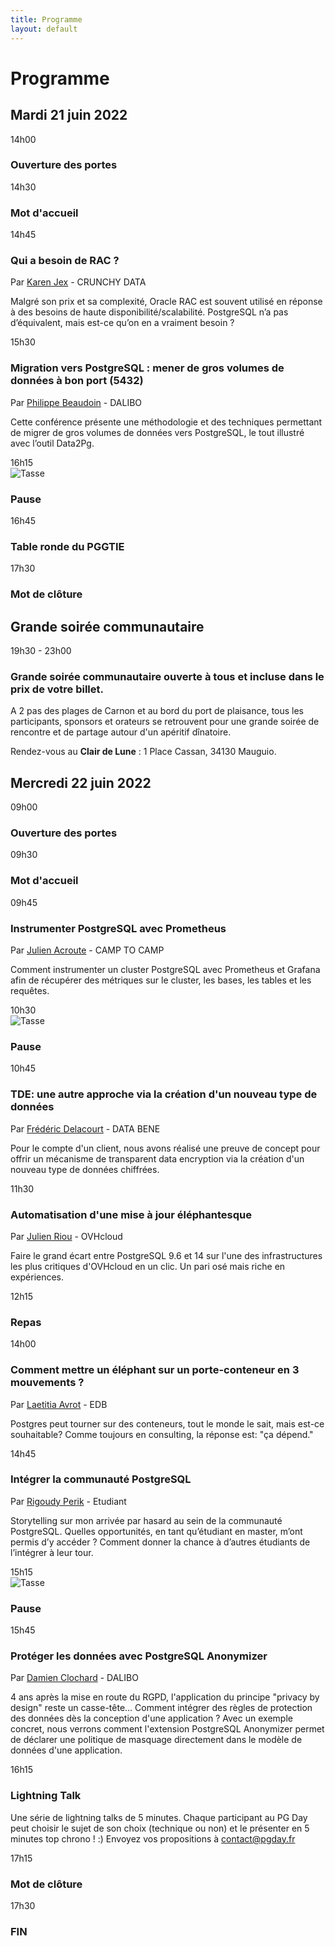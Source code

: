 ```yaml
---
title: Programme
layout: default
---
```


# Programme

## Mardi 21 juin 2022

<div class="schedule_bloc">
  <div class="schedule_time">14h00</div>
  <div class="schedule_break">
  <span class="glyphicon glyphicon-home" aria-hidden="true"></span>
  </div>
  <div class="schedule_desc">
  <h3>Ouverture des portes</h3>
  </div>
</div>

<div class="schedule_bloc">
  <div class="schedule_time">14h30</div>
  <div class="schedule_break">
  <span class="glyphicon glyphicon-bullhorn" aria-hidden="true"></span>
  </div>
  <div class="schedule_desc">
  <h3>Mot d'accueil</h3>
  </div>
</div>

<div class="schedule_bloc">
  <div class="schedule_time">14h45</div>
  <div class="schedule_speaker">
  <img src="img/orateurs/k_jex.jpg" class="img-thumbnail" alt="">
  </div>
  <div class="schedule_desc">
  <h3>Qui a besoin de RAC ?</h3>
  <p>Par <a href="orateurs#karen_jex" class="pg_speaker_name">Karen Jex</a> - CRUNCHY DATA</p>
  <p>
  Malgré son prix et sa complexité, Oracle RAC est souvent utilisé en réponse à des besoins de haute disponibilité/scalabilité. PostgreSQL n’a pas d’équivalent, mais est-ce qu’on en a vraiment besoin ?
  </p>
  <!--
  <p>
  <a href="#">
  <i class="fa fa-desktop" aria-hidden="true"></i>Support de la présentation
  </a>
  </p>
  <p>
  <a href="#">
  <i class="fa fa-youtube-play" aria-hidden="true"></i>Vidéo
  </a>
  </p>
  -->
  </div>
</div>

<div class="schedule_bloc">
  <div class="schedule_time">15h30</div>
  <div class="schedule_speaker">
  <img src="img/orateurs/p_beaudoin.jpg" class="img-thumbnail" alt="">
  </div>
  <div class="schedule_desc">
  <h3>Migration vers PostgreSQL : mener de gros volumes de données à bon port (5432)</h3>
  <p>Par <a href="orateurs#philippe_beaudoin" class="pg_speaker_name">Philippe Beaudoin</a> - DALIBO</p>
  <p>
  Cette conférence présente une méthodologie et des techniques permettant de migrer de gros volumes de données vers PostgreSQL, le tout illustré avec l’outil Data2Pg.
  </p>
  <!--
  <p>
  <a href="#">
  <i class="fa fa-desktop" aria-hidden="true"></i>Support de la présentation
  </a>
  </p>
  <p>
  <a href="#">
  <i class="fa fa-youtube-play" aria-hidden="true"></i>Vidéo
  </a>
  </p>
  -->
  </div>
</div>

<div class="schedule_bloc">
  <div class="schedule_time">16h15</div>
  <div class="schedule_break">
  <img src="img/pause.png" alt="Tasse" />
  </div>
  <div class="schedule_desc">
  <h3>Pause</h3>
  </div>
</div>

<div class="schedule_bloc">
  <div class="schedule_time">16h45</div>
  <div class="schedule_speaker">
  <img src="/img/2019_PGGTIE-etendu_table3.jpg" class="img-thumbnail" alt="">
  </div>
  <div class="schedule_desc">
  <h3>Table ronde du PGGTIE</h3>
  </div>
</div>

<div class="schedule_bloc">
  <div class="schedule_time">17h30</div>
  <div class="schedule_break">
  <span class="glyphicon glyphicon-bullhorn" aria-hidden="true"></span>
  </div>
  <div class="schedule_desc">
  <h3>Mot de clôture</h3>
  </div>
</div>


## Grande soirée communautaire

<div class="schedule_bloc">
  <div class="schedule_time">19h30 - 23h00</div>
  <div class="schedule_break">
  <span class="glyphicon glyphicon-glass" aria-hidden="true"></span>
  </div>
  <div class="schedule_desc">
  <h3>Grande soirée communautaire ouverte à tous et incluse dans le prix de votre billet.</h3>
  <p>A 2 pas des plages de Carnon et au bord du port de plaisance, tous les participants, sponsors et orateurs se retrouvent pour une grande soirée de rencontre et de partage autour d'un apéritif dînatoire.</p>
  <p>Rendez-vous au <strong>Clair de Lune</strong> : 1 Place Cassan, 34130 Mauguio.</p>
  </div>
</div>


## Mercredi 22 juin 2022

<div class="schedule_bloc">
  <div class="schedule_time">09h00</div>
  <div class="schedule_break">
  <span class="glyphicon glyphicon-home" aria-hidden="true"></span>
  </div>
  <div class="schedule_desc">
  <h3>Ouverture des portes</h3>
  </div>
</div>

<div class="schedule_bloc">
  <div class="schedule_time">09h30</div>
  <div class="schedule_break">
  <span class="glyphicon glyphicon-bullhorn" aria-hidden="true"></span>
  </div>
  <div class="schedule_desc">
  <h3>Mot d'accueil</h3>
  </div>
</div>

<div class="schedule_bloc">
  <div class="schedule_time">09h45</div>
  <div class="schedule_speaker">
  <img src="img/orateurs/j_acroute.jpg" class="img-thumbnail" alt="">
  </div>
  <div class="schedule_desc">
  <h3>Instrumenter PostgreSQL avec Prometheus</h3>
  <p>Par <a href="orateurs#julien_acroute" class="pg_speaker_name">Julien Acroute</a> - CAMP TO CAMP</p>
  <p>
  Comment instrumenter un cluster PostgreSQL avec Prometheus et Grafana afin de récupérer des métriques sur le cluster, les bases, les tables et les requêtes.
  </p>
  <!--
  <p>
  <a href="#">
  <i class="fa fa-desktop" aria-hidden="true"></i>Support de la présentation</a>
  </p>
  <p>
  <a href="#">
  <i class="fa fa-youtube-play" aria-hidden="true"></i>Vidéo
  </a>
  </p>
  -->
  </div>
</div>

<div class="schedule_bloc">
  <div class="schedule_time">10h30</div>
  <div class="schedule_break">
  <img src="img/pause.png" alt="Tasse">
  </div>
  <div class="schedule_desc">
  <h3>Pause</h3>
  </div>
</div>

<div class="schedule_bloc">
  <div class="schedule_time">10h45</div>
  <div class="schedule_speaker">
  <img src="img/orateurs/f_delacourt.jpg" class="img-thumbnail" alt="">
  </div>
  <div class="schedule_desc">
  <h3>TDE: une autre approche via la création d'un nouveau type de données</h3>
  <p>Par <a href="orateurs#frederic_delacourt" class="pg_speaker_name">Frédéric Delacourt</a> - DATA BENE</p>
  <p>
  Pour le compte d'un client, nous avons réalisé une preuve de concept pour offrir un mécanisme de transparent data encryption via la création d'un nouveau type de données chiffrées.
  </p>
  <!--
  <p>
  <a href="#">
  <i class="fa fa-desktop" aria-hidden="true"></i>Support de la présentation</a>
  </p>
  <p>
  <a href="#">
  <i class="fa fa-youtube-play" aria-hidden="true"></i>Vidéo
  </a>
  </p>
  -->
  </div>
</div>

<div class="schedule_bloc">
  <div class="schedule_time">11h30</div>
  <div class="schedule_speaker">
  <img src="img/orateurs/j_riou.jpg" class="img-thumbnail" alt="">
  </div>
  <div class="schedule_desc">
  <h3>Automatisation d'une mise à jour éléphantesque</h3>
  <p>Par <a href="orateurs#julien_riou" class="pg_speaker_name">Julien Riou</a> - OVHcloud</p>
  <p>
  Faire le grand écart entre PostgreSQL 9.6 et 14 sur l'une des infrastructures les plus critiques d'OVHcloud en un clic. Un pari osé mais riche en expériences.
  </p>
  <!--
  <p>
  <a href="#">
  <i class="fa fa-desktop" aria-hidden="true"></i>Support de la présentation</a>
  </p>
  <p>
  <a href="#">
  <i class="fa fa-youtube-play" aria-hidden="true"></i>Vidéo
  </a>
  </p>
  -->
  </div>
</div>

<div class="schedule_bloc">
  <div class="schedule_time">12h15</div>
  <div class="schedule_break">
  <span class="glyphicon glyphicon-cutlery" aria-hidden="true"></span>
  </div>
  <div class="schedule_desc">
  <h3>Repas</h3>
  </div>
</div>

<div class="schedule_bloc">
  <div class="schedule_time">14h00</div>
  <div class="schedule_speaker">
  <img src="img/orateurs/l_avrot.jpg" class="img-thumbnail" alt="">
  </div>
  <div class="schedule_desc">
  <h3>Comment mettre un éléphant sur un porte-conteneur en 3 mouvements ?</h3>
  <p>Par <a href="orateurs#laetitia_avrot" class="pg_speaker_name">Laetitia Avrot</a> - EDB</p>
  <p>
  Postgres peut tourner sur des conteneurs, tout le monde le sait, mais est-ce souhaitable?  Comme toujours en consulting, la réponse est: "ça dépend."
  </p>
  <!--
  <p>
  <a href="#">
  <i class="fa fa-desktop" aria-hidden="true"></i>Support de la présentation
  </a>
  </p>
  <p>
  <a href="#">
  <i class="fa fa-youtube-play" aria-hidden="true"></i>Vidéo</a>
  </p>
  -->
  </div>
</div>

<div class="schedule_bloc">
  <div class="schedule_time">14h45</div>
  <div class="schedule_speaker">
  <img src="img/orateurs/r_perik.png" class="img-thumbnail" alt="">
  </div>
  <div class="schedule_desc">
  <h3>Intégrer la communauté PostgreSQL</h3>
  <p>Par <a href="orateurs#rigoudy_perik" class="pg_speaker_name">Rigoudy Perik</a> - Etudiant
  </p>
  <p>
  Storytelling sur mon arrivée par hasard au sein de la communauté PostgreSQL. Quelles opportunités, en tant qu’étudiant en master, m’ont permis d’y accéder ? Comment donner la chance à d’autres étudiants de l’intégrer à leur tour.
  </p>
  <!--
  <p>
  <a href="#">
  <i class="fa fa-desktop" aria-hidden="true"></i>Support de la présentation
  </a>
  </p>
  <p>
  <a href="#">
  <i class="fa fa-youtube-play" aria-hidden="true"></i>Vidéo
  </a>
  </p>
  -->
  </div>
</div>

<div class="schedule_bloc">
  <div class="schedule_time">15h15</div>
  <div class="schedule_break">
  <img src="img/pause.png" alt="Tasse">
  </div>
  <div class="schedule_desc">
  <h3>Pause</h3>
  </div>
</div>

<div class="schedule_bloc">
  <div class="schedule_time">15h45</div>
  <div class="schedule_speaker">
  <img src="img/orateurs/d_clochard.jpg" class="img-thumbnail" alt="">
  </div>
  <div class="schedule_desc">
  <h3>Protéger les données avec PostgreSQL Anonymizer</h3>
  <p>Par <a href="orateurs#damien_clochard" class="pg_speaker_name">Damien Clochard</a> - DALIBO </p>
  <p>
  4 ans après la mise en route du RGPD, l'application du principe "privacy by design" reste un casse-tête... Comment intégrer des règles de protection des données dès la conception d'une application ? Avec un exemple concret, nous verrons comment l'extension PostgreSQL Anonymizer permet de déclarer une politique de masquage directement dans le modèle de données d'une application. 
  </p>
  <!--
  <p>
  <a href="#">
  <i class="fa fa-desktop" aria-hidden="true"></i>Support de la présentation
  </a>
  </p>
  <p>
  <a href="#">
  <i class="fa fa-youtube-play" aria-hidden="true"></i>Vidéo
  </a>
  </p>
  -->
  </div>
</div>

<div class="schedule_bloc">
  <div class="schedule_time">16h15</div>
  <div class="schedule_break">
  <span class="glyphicon glyphicon-bullhorn" aria-hidden="true"></span>
  </div>
  <div class="schedule_desc">
  <h3>Lightning Talk</h3>
  <p>
    Une série de lightning talks de 5 minutes. Chaque participant au PG Day peut choisir le sujet de son choix (technique ou non) et le présenter en 5 minutes top chrono ! :)
    Envoyez vos propositions à <a href="mailto:contact@pgday.fr">contact@pgday.fr</a>
  </p>
  </div>
</div>

<div class="schedule_bloc">
  <div class="schedule_time">17h15</div>
  <div class="schedule_break">
  <span class="glyphicon glyphicon-bullhorn" aria-hidden="true"></span>
  </div>
  <div class="schedule_desc">
  <h3>Mot de clôture</h3>
  </div>
</div>

<div class="schedule_bloc">
  <div class="schedule_time">17h30</div>
  <div class="schedule_desc">
  <h3>FIN</h3>
  </div>
</div>
